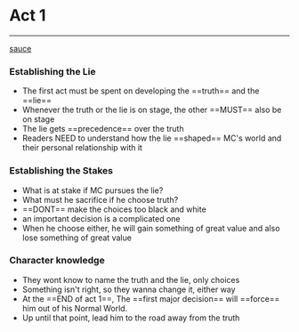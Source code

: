 # Act 1
---
[sauce](https://www.helpingwritersbecomeauthors.com/negative-character-arc-1/)

### Establishing the Lie
- The first act must be spent on developing the ==truth== and the ==lie==
- Whenever the truth or the lie is on stage, the other ==MUST== also be on stage
- The lie gets ==precedence== over the truth
- Readers NEED to understand how the lie ==shaped== MC's world and their personal relationship with it

### Establishing the Stakes
- What is at stake if MC pursues the lie?
- What must he sacrifice if he choose truth?
- ==DONT== make the choices too black and white
- an important decision is a complicated one
- When he choose either, he will gain something of great value and also lose something of great value

### Character knowledge
- They wont know to name the truth and the lie, only choices
- Something isn't right, so they wanna change it, either way
- At the ==END of act 1==, The ==first major decision== will ==force== him out of his Normal World.
- Up until that point, lead him to the road away from the truth